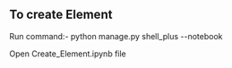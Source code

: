 ## To create Element 

Run command:- 
python manage.py shell_plus --notebook

Open Create_Element.ipynb file